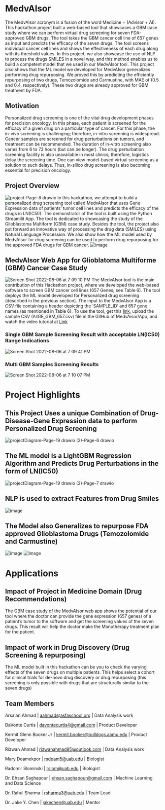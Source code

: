 # MedvAIsor
The MedvAIsor acronym is a fusion of the word Medicine + (Advisor + AI). This hackathon project built a web-based tool that showcases a GBM case study where we can perform virtual drug screening for seven FDA-approved GBM drugs. The tool takes the GBM cancer cell line of 657 genes as input and predicts the efficacy of the seven drugs. The tool screens individual cancer cell lines and shows the effectiveness of each drug along with its threshold values. In this project, we also showcase the use of NLP to process the drugs SMILES in a novel way, and this method enables us to build a competent model that we used in our MedvAIsor tool. This project also shows that the ML model we developed for MedvAIsor generalizes performing drug repurposing. We proved this by predicting the efficiently repurposing of two drugs, Temozolomide and Carmustine, with MAE of (0.5 and 0.4, respectively). These two drugs are already approved for GBM treatment by FDA.

## Motivation
Personalized drug screening is one of the vital drug development phases for precision oncology. In this phase, each patient is screened for the efficacy of a given drug on a particular type of cancer. For this phase, the in-vivo screening is challenging; therefore, in-vitro screening is widespread. Cancer samples are screened for drug perturbations on tumors, and treatment can be recommended. The duration of in-vitro screening also varies from 6 to 72 hours (but can be longer). The drug perturbation screening facility is also unavailable in most clinics; therefore, logistics delay the screening time. One can view model-based virtual screening as a solution to such delays. Thus, in-silico drug screening is also becoming essential for precision oncology.

## Project Overview
![project-Page-8 drawio](https://user-images.githubusercontent.com/56318274/183274235-28ad53c6-de52-4bd3-aa15-7c04e469dbf4.png)
In this hackathon, we attempt to build a personalized drug screening tool called MedvAIsor that uses Gene Expression data of patients’ tumor cell lines and predicts the efficacy of the drugs in LN(IC50). The demonstrator of the tool is built using the Python Streamilit App. The tool is dedicated to showcasing the study of the Glioblastoma Multiform (GBM) case study.  Besides the tool, the project also put forward an innovative way of processing the drug data (SMILES) using Natural Language Procession. We also show how the ML model used by MedvAIsor for drug screening can be used to perform drug repurposing for the approved FDA drugs for GBM cancer. ![image](https://user-images.githubusercontent.com/56318274/183274287-fd45deb8-3e39-4c7d-87df-9eef730f9737.png)

## MedvAIsor Web App for Glioblatoma Multiforme (GBM) Cancer Case Study
![Screen Shot 2022-08-06 at 7 09 10 PM](https://user-images.githubusercontent.com/56318274/183275115-33b9df7d-8ad8-4404-b7ce-4b8240501e1c.png)
The MedvAIsor tool is the main contribution of this Hackathon project, where we developed the web-based software to screen GBM cancer cell lines (657 Genes; see Table 6). The tool deploys the ML model developed for Personalized drug screening (described in the previous section).  The input to the MedvAIsor App is a CSV file containing a header depicting the ‘SAMPLE_ID’ and 657 gene names (as mentioned in Table 6). To use the tool, get this [link](https://esaghapour-bokeh-test-example-w7iblm.streamlitapp.com/), upload the sample CSV (AllGE_GBM_657.csv) file in the GitHub of MedvAisor/App, and watch the video tutorial at  [Link](https://github.com/u-brite/MedvAIsor/blob/main/App/Tutorial_MedvAIsor.webm)

### Single GBM Sample Screening Result with acceptable LN(IC50) Range Indications
![Screen Shot 2022-08-06 at 7 09 41 PM](https://user-images.githubusercontent.com/56318274/183275237-be058796-53be-4510-9d23-b9c0a16590cf.png)

### Multi GBM Samples Screening Results 
![Screen Shot 2022-08-06 at 7 10 07 PM](https://user-images.githubusercontent.com/56318274/183275256-bb988df8-ff5c-45e4-a1f3-e58c1a52aea1.png)

# Project Highlights

## This Project Uses a unique Combination of Drug-Disease-Gene Expression data to perform Personalized Drug Screening
![projectDiagram-Page-19 drawio (2)-Page-6 drawio](https://user-images.githubusercontent.com/56318274/183274399-cfdd6861-18dc-4056-8141-b2e4fbe4a74a.png)

## The ML model is a LightGBM Regression Algorithm and Predicts Drug Perturbations in the form of LN(IC50)

![projectDiagram-Page-19 drawio (2)-Page-7 drawio](https://user-images.githubusercontent.com/56318274/183274512-e5dd46b6-7ca6-4160-97ed-a245ba8f0541.png)

## NLP is used to extract Features from Drug Smiles
![image](https://user-images.githubusercontent.com/56318274/183274573-27d76652-87ac-4780-a7b6-9f5fdbf320d3.png)

## The Model also Generalizes to repurpose FDA approved Glioblastoma Drugs (Temozolomide and Carmustine)

![image](https://user-images.githubusercontent.com/56318274/183274651-73ad8e57-200d-441f-aa00-74ba1a8ddfb8.png)
![image](https://user-images.githubusercontent.com/56318274/183274666-6145edb1-09d2-4087-8655-78b0c6020933.png)

# Applications
## Impact of Project in Medicine Domain (Drug Recommendations)
The GBM case study of the MedvAIsor web app shows the potential of our tool where the doctor can provide the gene expression (657 genes) of a patient’s tumor to the software and get the screening values of the seven drugs. This result will help the doctor make the Monotherapy treatment plan for the patient.
## Impact of work in Drug Discovery (Drug Screening & repurposing)
The ML model built in this hackathon can be you to check the varying effects of the seven drugs on multiple patients. This helps select a cohort for clinical trials for de-novo drug discovery or drug repurposing (this screening is only possible with drugs that are structurally similar to the seven drugs)


## Team Members
Arsalan Ahmad | aahmad@asfaschool.org | Data Analysis work

DaVonte Curtis | davontecurtis4@gmail.com | Product Developer

Kermit Glenn Booker Jr | kermit.booker@bulldogs.aamu.edu | Product Developer

Rizwan Ahmad | rizwanahmad95@outlook.com | Data Analysis work

Mary Doamekpor | mdoam5@uab.edu | Biologist

Radomir Slominski | rslom@uab.edu | Biologist

Dr. Ehsan Saghapour | ehsan.saghapour@gmail.com | Machine Learning and Data Science

Dr. Rahul Sharma | rsharma3@uab.edu | Team Lead

Dr. Jake Y. Chen | jakechen@uab.edu | Mentor
